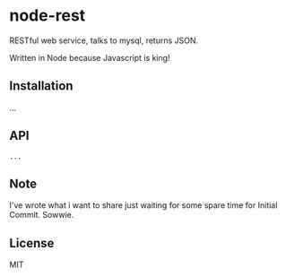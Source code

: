 # node-rest

  RESTful web service, talks to mysql, returns JSON.
  
  Written in Node because Javascript is king!
  
## Installation

  ...

## API

	...

## Note

  I've wrote what i want to share just waiting for some spare time for Initial Commit. Sowwie.
  
## License

  MIT

